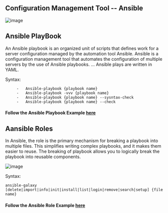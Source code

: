## Configuration Management Tool -- Ansible

![image](https://github.com/learn-with-devops/devops/blob/master/Ansible/images/ansible-main.png)

Ansible PlayBook
--------------------------------------------------------------
An Ansible playbook is an organized unit of scripts that defines work for a server configuration managed by the automation tool Ansible. Ansible is a configuration management tool that automates the configuration of multiple servers by the use of Ansible playbooks. ... Ansible plays are written in YAML.

Syntax:

         -   Ansible-playbook {playbook name}
         -   Ansible-playbook -vvv {playbook name} 
         -   Ansible-playbook {playbook name} --sysntax-check
         -   Ansible-playbook {playbook name} --check
    
   #### Follow the Ansible Playbook Example [here](https://github.com/learn-with-devops/devops/tree/master/Ansible/Playbooks)
    
Aansible Roles
--------------------------------------------------------------
In Ansible, the role is the primary mechanism for breaking a playbook into multiple files. This simplifies writing complex playbooks, and it makes them easier to reuse. The breaking of playbook allows you to logically break the playbook into reusable components.

![image](https://github.com/learn-with-devops/devops/blob/master/Ansible/images/tasks.PNG)

Syntax:

    ansible-galaxy [delete|import|info|init|install|list|login|remove|search|setup] {file name}

   #### Follow the Ansible Role Example [here](https://github.com/learn-with-devops/Ansible-Role-Apache)
